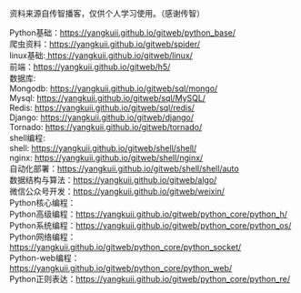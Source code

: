资料来源自传智播客，仅供个人学习使用。（感谢传智）

Python基础：<a href="https://yangkuii.github.io/gitweb/python_base/">https://yangkuii.github.io/gitweb/python_base/</a><br>
爬虫资料：<a href="https://yangkuii.github.io/gitweb/spider/">https://yangkuii.github.io/gitweb/spider/</a><br>
linux基础:<a href=""> https://yangkuii.github.io/gitweb/linux/</a><br>
前端：<a href="">https://yangkuii.github.io/gitweb/h5/</a><br>
数据库:<br>
	Mongodb: <a href="https://yangkuii.github.io/gitweb/sql/mongo/">https://yangkuii.github.io/gitweb/sql/mongo/</a><br>
	Mysql: <a href="https://yangkuii.github.io/gitweb/sql/MySQL/">https://yangkuii.github.io/gitweb/sql/MySQL/</a><br>
	Redis: <a href="https://yangkuii.github.io/gitweb/sql/redis/">https://yangkuii.github.io/gitweb/sql/redis/</a><br>
Django: <a href="https://yangkuii.github.io/gitweb/django/">https://yangkuii.github.io/gitweb/django/</a><br>
Tornado: <a href="https://yangkuii.github.io/gitweb/tornado/">https://yangkuii.github.io/gitweb/tornado/</a><br>
shell编程: <br>
	shell: <a href="https://yangkuii.github.io/gitweb/shell/shell/">https://yangkuii.github.io/gitweb/shell/shell/</a><br>
	nginx: <a href="https://yangkuii.github.io/gitweb/shell/nginx/">https://yangkuii.github.io/gitweb/shell/nginx/</a><br>
	自动化部署：<a href="https://yangkuii.github.io/gitweb/shell/shell/auto">https://yangkuii.github.io/gitweb/shell/shell/auto</a><br>
数据结构与算法：<a href="https://yangkuii.github.io/gitweb/algo/">https://yangkuii.github.io/gitweb/algo/</a><br>
微信公众号开发：<a href="https://yangkuii.github.io/gitweb/weixin/">https://yangkuii.github.io/gitweb/weixin/</a><br>
Python核心编程：<br>
	Python高级编程：<a href="https://yangkuii.github.io/gitweb/python_core/python_h/">https://yangkuii.github.io/gitweb/python_core/python_h/</a><br>
	Python系统编程：<a href="https://yangkuii.github.io/gitweb/python_core/python_os/">https://yangkuii.github.io/gitweb/python_core/python_os/</a><br>
	Python网络编程：<a href="https://yangkuii.github.io/gitweb/python_core/python_socket/">https://yangkuii.github.io/gitweb/python_core/python_socket/</a><br>
	Python-web编程：<a href="https://yangkuii.github.io/gitweb/python_core/python_web/">https://yangkuii.github.io/gitweb/python_core/python_web/</a><br>
	Python正则表达：<a href="https://yangkuii.github.io/gitweb/python_core/python_re/">https://yangkuii.github.io/gitweb/python_core/python_re/</a><br>
